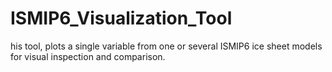 # ISMIP6_Visualization_Tool
his tool, plots a single variable from one or several ISMIP6 ice sheet models for visual inspection and comparison. 

